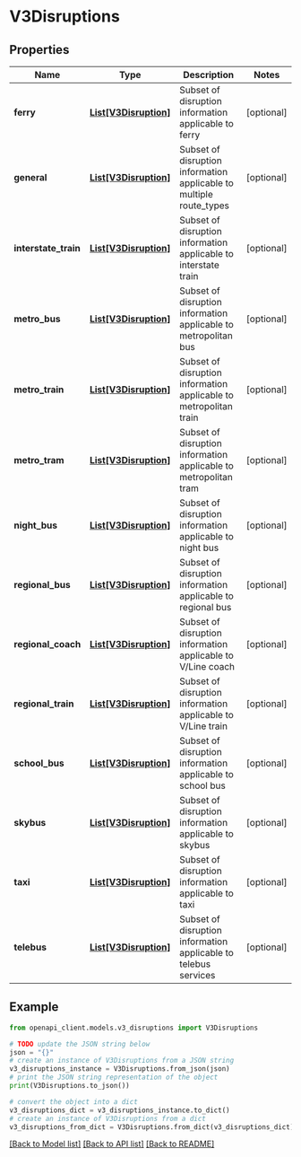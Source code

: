 # V3Disruptions


## Properties

Name | Type | Description | Notes
------------ | ------------- | ------------- | -------------
**ferry** | [**List[V3Disruption]**](V3Disruption.md) | Subset of disruption information applicable to ferry | [optional] 
**general** | [**List[V3Disruption]**](V3Disruption.md) | Subset of disruption information applicable to multiple route_types | [optional] 
**interstate_train** | [**List[V3Disruption]**](V3Disruption.md) | Subset of disruption information applicable to interstate train | [optional] 
**metro_bus** | [**List[V3Disruption]**](V3Disruption.md) | Subset of disruption information applicable to metropolitan bus | [optional] 
**metro_train** | [**List[V3Disruption]**](V3Disruption.md) | Subset of disruption information applicable to metropolitan train | [optional] 
**metro_tram** | [**List[V3Disruption]**](V3Disruption.md) | Subset of disruption information applicable to metropolitan tram | [optional] 
**night_bus** | [**List[V3Disruption]**](V3Disruption.md) | Subset of disruption information applicable to night bus | [optional] 
**regional_bus** | [**List[V3Disruption]**](V3Disruption.md) | Subset of disruption information applicable to regional bus | [optional] 
**regional_coach** | [**List[V3Disruption]**](V3Disruption.md) | Subset of disruption information applicable to V/Line coach | [optional] 
**regional_train** | [**List[V3Disruption]**](V3Disruption.md) | Subset of disruption information applicable to V/Line train | [optional] 
**school_bus** | [**List[V3Disruption]**](V3Disruption.md) | Subset of disruption information applicable to school bus | [optional] 
**skybus** | [**List[V3Disruption]**](V3Disruption.md) | Subset of disruption information applicable to skybus | [optional] 
**taxi** | [**List[V3Disruption]**](V3Disruption.md) | Subset of disruption information applicable to taxi | [optional] 
**telebus** | [**List[V3Disruption]**](V3Disruption.md) | Subset of disruption information applicable to telebus services | [optional] 

## Example

```python
from openapi_client.models.v3_disruptions import V3Disruptions

# TODO update the JSON string below
json = "{}"
# create an instance of V3Disruptions from a JSON string
v3_disruptions_instance = V3Disruptions.from_json(json)
# print the JSON string representation of the object
print(V3Disruptions.to_json())

# convert the object into a dict
v3_disruptions_dict = v3_disruptions_instance.to_dict()
# create an instance of V3Disruptions from a dict
v3_disruptions_from_dict = V3Disruptions.from_dict(v3_disruptions_dict)
```
[[Back to Model list]](../README.md#documentation-for-models) [[Back to API list]](../README.md#documentation-for-api-endpoints) [[Back to README]](../README.md)


